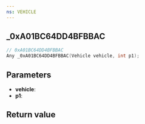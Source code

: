 ```yaml
---
ns: VEHICLE
---
```

## _0xA01BC64DD4BFBBAC

```c
// 0xA01BC64DD4BFBBAC
Any _0xA01BC64DD4BFBBAC(Vehicle vehicle, int p1);
```


## Parameters
* **vehicle**: 
* **p1**: 

## Return value
